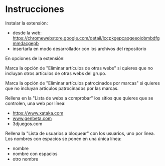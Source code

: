 # Instrucciones
Instalar la extensión:
- desde la web: https://chromewebstore.google.com/detail/lccpkgepcaogeeoiobmbdfgmmdacgepb
- insertarla en modo desarrollador con los archivos del repositorio

En opciones de la extensión:

Marca la opción de "Eliminar artículos de otras webs" si quieres que no incluyan otros artículos de otras webs del grupo.

Marca la opción de "Eliminar artículos patrocinados por marcas" si quieres que no incluyan artículos patrocinados por las marcas.

Rellena en la "Lista de webs a comprobar" los sitios que quieres que se controlen, una web por línea:
- https://www.xataka.com
- www.genbeta.com
- 3djuegos.com

Rellena la "Lista de usuarios a bloquear" con los usuarios, uno por línea.
Los nombres con espacios se ponen en una única línea:
- nombre
- nombre con espacios
- otro nombre